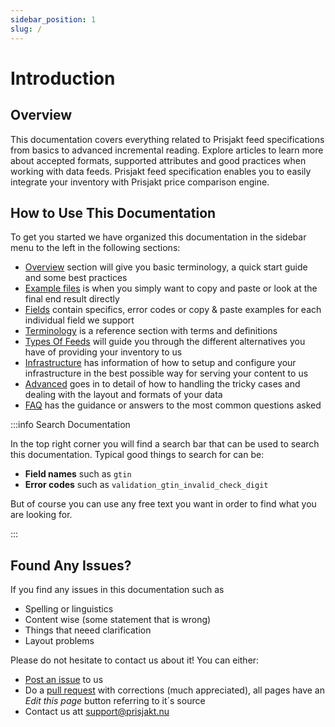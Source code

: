```yaml
---
sidebar_position: 1
slug: /
---
```


# Introduction

## Overview

This documentation covers everything related to Prisjakt feed specifications from basics to advanced incremental reading. Explore articles to learn more about accepted formats, supported attributes and good practices when working with data feeds. Prisjakt feed specification enables you to easily integrate your inventory with Prisjakt price comparison engine.
 
## How to Use This Documentation

To get you started we have organized this documentation in the sidebar menu to the left in the following sections:

- [Overview](/overview) section will give you basic terminology, a  quick start guide and some best practices
- [Example files](/examples) is when you simply want to copy and paste or look at the final end result directly
- [Fields](/fields) contain specifics, error codes or copy & paste examples for each individual field we support
- [Terminology](/terminology) is a reference section with terms and definitions
- [Types Of Feeds](/types-of-feeds) will guide you through the different alternatives you have of providing your inventory to us
- [Infrastructure](/infrastructure) has information of how to setup and configure your infrastructure in the best possible way for serving your content to us
- [Advanced](/advanced) goes in to detail of how to handling the tricky cases and dealing with the layout and formats of your data
- [FAQ](/faq.md) has the guidance or answers to the most common questions asked
  

:::info Search Documentation

In the top right corner you will find a search bar that can be used to search this documentation. Typical good things to search for can be:

- **Field names** such as `gtin`
- **Error codes** such as `validation_gtin_invalid_check_digit`

But of course you can use any free text you want in order to find what you are looking for.

:::

## Found Any Issues?

If you find any issues in this documentation such as

- Spelling or linguistics
- Content wise (some statement that is wrong)
- Things that neeed clarification
- Layout problems

Please do not hesitate to contact us about it! You can either:

- [Post an issue](https://github.com/Prisjakt/feed-specification/issues/new/choose) to us
- Do a [pull request](https://docs.github.com/en/pull-requests/collaborating-with-pull-requests/proposing-changes-to-your-work-with-pull-requests/about-pull-requests) with corrections (much appreciated), all pages have an *Edit this page* button referring to it´s source
- Contact us att support@prisjakt.nu